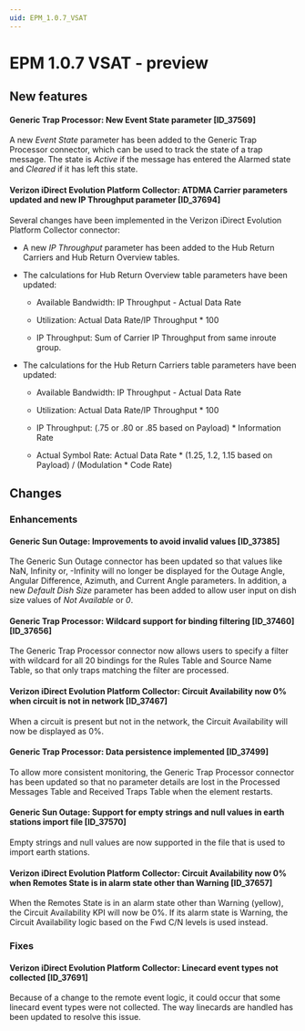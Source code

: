 ```yaml
---
uid: EPM_1.0.7_VSAT
---
```


# EPM 1.0.7 VSAT - preview

## New features

#### Generic Trap Processor: New Event State parameter [ID_37569]

A new *Event State* parameter has been added to the Generic Trap Processor connector, which can be used to track the state of a trap message. The state is *Active* if the message has entered the Alarmed state and *Cleared* if it has left this state.

#### Verizon iDirect Evolution Platform Collector: ATDMA Carrier parameters updated and new IP Throughput parameter [ID_37694]

Several changes have been implemented in the Verizon iDirect Evolution Platform Collector connector:

- A new *IP Throughput* parameter has been added to the Hub Return Carriers and Hub Return Overview tables.

- The calculations for Hub Return Overview table parameters have been updated:

  - Available Bandwidth: IP Throughput - Actual Data Rate

  - Utilization: Actual Data Rate/IP Throughput * 100

  - IP Throughput: Sum of Carrier IP Throughput from same inroute group.

- The calculations for the Hub Return Carriers table parameters have been updated:

  - Available Bandwidth: IP Throughput - Actual Data Rate

  - Utilization: Actual Data Rate/IP Throughput * 100

  - IP Throughput: (.75 or .80 or .85 based on Payload) * Information Rate

  - Actual Symbol Rate: Actual Data Rate * (1.25, 1.2, 1.15 based on Payload) / (Modulation * Code Rate)

## Changes

### Enhancements

#### Generic Sun Outage: Improvements to avoid invalid values [ID_37385]

The Generic Sun Outage connector has been updated so that values like NaN, Infinity or, -Infinity will no longer be displayed for the Outage Angle, Angular Difference, Azimuth, and Current Angle parameters. In addition, a new *Default Dish Size* parameter has been added to allow user input on dish size values of *Not Available* or *0*.

#### Generic Trap Processor: Wildcard support for binding filtering [ID_37460] [ID_37656]

The Generic Trap Processor connector now allows users to specify a filter with wildcard for all 20 bindings for the Rules Table and Source Name Table, so that only traps matching the filter are processed.

#### Verizon iDirect Evolution Platform Collector: Circuit Availability now 0% when circuit is not in network [ID_37467]

When a circuit is present but not in the network, the Circuit Availability will now be displayed as 0%.

#### Generic Trap Processor: Data persistence implemented [ID_37499]

To allow more consistent monitoring, the Generic Trap Processor connector has been updated so that no parameter details are lost in the Processed Messages Table and Received Traps Table when the element restarts.

#### Generic Sun Outage: Support for empty strings and null values in earth stations import file [ID_37570]

Empty strings and null values are now supported in the file that is used to import earth stations.

#### Verizon iDirect Evolution Platform Collector: Circuit Availability now 0% when Remotes State is in alarm state other than Warning [ID_37657]

When the Remotes State is in an alarm state other than Warning (yellow), the Circuit Availability KPI will now be 0%. If its alarm state is Warning, the Circuit Availability logic based on the Fwd C/N levels is used instead.

### Fixes

#### Verizon iDirect Evolution Platform Collector: Linecard event types not collected [ID_37691]

Because of a change to the remote event logic, it could occur that some linecard event types were not collected. The way linecards are handled has been updated to resolve this issue.
